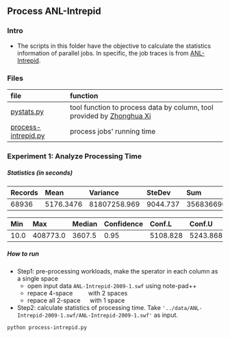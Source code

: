## Process ANL-Intrepid 

### Intro
- The scripts in this folder have the objective to calculate the statistics information of parallel jobs. In specific, the job traces is from [ANL-Intrepid](../traces/intrepid.md).

### Files
|file| function|
|:---|:--------|
|[pystats.py](./pystats.py)| tool function to process data by column, tool provided by [Zhonghua Xi](https://github.com/xizhonghua/pystats)|
|[process-intrepid.py](./process-grid5k.py)| process jobs' running time|



### Experiment 1: Analyze Processing Time
##### Statistics (in seconds)

  |Records| Mean| Variance| SteDev| Sum|
  |:------|:------|:------|:------|:------|
  | 68936| 5176.3476| 81807258.969| 9044.737| 356836696.0| 
  
  Min| Max| Median| Confidence| Conf.L| Conf.U|
  |:------|:------|:------|:------|:------|:------|
  |10.0| 408773.0| 3607.5 |0.95| 5108.828| 5243.868|




##### How to run
- Step1: pre-processing workloads, make the sperator in each column as a single space
  - open input data `ANL-Intrepid-2009-1.swf` using note-pad++
  - repace 4-space `    ` with 2 spaces `  `
  - repace all 2-space `  ` with 1 space ` `
- Step2: calculate statistics of processing time. Take `'../data/ANL-Intrepid-2009-1.swf/ANL-Intrepid-2009-1.swf'` as input.

```
python process-intrepid.py
